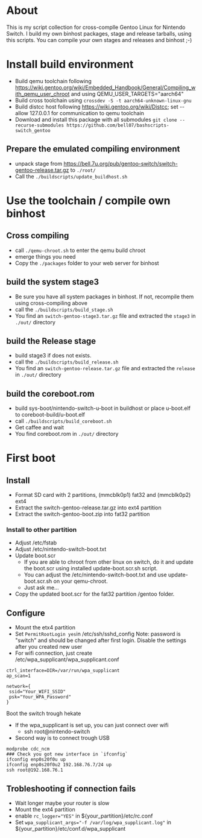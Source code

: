 # About
This is my script collection for cross-complle Gentoo Linux for Nintendo Switch. I build my own binhost packages, stage and release tarballs, using this scripts. You can compile your own stages and releases and binhost ;-)

# Install build environment
- Build qemu toolchain following https://wiki.gentoo.org/wiki/Embedded_Handbook/General/Compiling_with_qemu_user_chroot and using QEMU_USER_TARGETS="aarch64"
- Build cross toolchain using `crossdev -S -t aarch64-unknown-linux-gnu`
- Build distcc host following https://wiki.gentoo.org/wiki/Distcc; set --allow 127.0.0.1 for communication to qemu toolchain
- Download and install this package with all submodules
  `git clone --recurse-submodules https://github.com/bell07/bashscripts-switch_gentoo`

## Prepare the emulated compiling environment
- unpack stage from https://bell.7u.org/pub/gentoo-switch/switch-gentoo-release.tar.gz to `./root/`
- Call the `./buildscripts/update_buildhost.sh`

# Use the toolchain / compile own binhost
## Cross compiling
- call `./qemu-chroot.sh` to enter the qemu build chroot
- emerge things you need
- Copy the `./packages` folder to your web server for binhost

## build the system stage3
- Be sure you have all system packages in binhost. If not, recompile them using cross-compiling above
- call the `./buildscripts/build_stage.sh`
- You find an `switch-gentoo-stage3.tar.gz` file and extracted the `stage3` in `./out/` directory

## build the Release stage
- build stage3 if does not exists.
- call the `./buildscripts/build_release.sh`
- You find an `switch-gentoo-release.tar.gz` file and extracted the `release` in `./out/` directory

## build the coreboot.rom
- build sys-boot/nintendo-switch-u-boot in buildhost or place u-boot.elf to coreboot-build/u-boot.elf
- call `./buildscripts/build_coreboot.sh`
- Get caffee and wait
- You find coreboot.rom in `./out/` directory

# First boot
## Install
- Format SD card with 2 partitions, (mmcblk0p1) fat32 and (mmcblk0p2) ext4
- Extract the switch-gentoo-release.tar.gz into ext4 partition
- Extract the switch-gentoo-boot.zip into fat32 partition

### Install to other partition
- Adjust /etc/fstab
- Adjust /etc/nintendo-switch-boot.txt
- Update boot.scr
  - If you are able to chroot from other linux on switch, do it and update the boot.scr using installed update-boot.scr.sh script.
  - You can adjust the /etc/nintendo-switch-boot.txt and use update-boot.scr.sh on your qemu-chroot.
  - Just ask me...
- Copy the updated boot.scr for the fat32 partition /gentoo folder.

## Configure
- Mount the etx4 partition
- Set `PermitRootLogin yes`in /etc/ssh/sshd_config
  Note: password is "switch" and should be changed after first login.
  Disable the settings after you created new user
- For wifi connection, just create /etc/wpa_supplicant/wpa_supplicant.conf
```
ctrl_interface=DIR=/var/run/wpa_supplicant
ap_scan=1

network={
 ssid="Your_WIFI_SSID"
 psk="Your_WPA_Password"
}
```
Boot the switch trough hekate
- If the wpa_supplicant is set up, you can just connect over wifi
  - ssh root@nintendo-switch
- Second way is to connect trough USB
```
modprobe cdc_ncm
### Check you got new interface in `ifconfig`
ifconfig enp0s20f0u up
ifconfig enp0s20f0u2 192.168.76.7/24 up
ssh root@192.168.76.1
```

## Trobleshooting if connection fails
- Wait longer maybe your router is slow
- Mount the ext4 partition
- enable `rc_logger="YES"` in ${your_partition}/etc/rc.conf
- Set `wpa_supplicant_args="-f /var/log/wpa_supplicant.log"` in  ${your_partition}/etc/conf.d/wpa_supplicant
